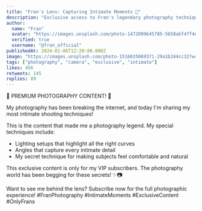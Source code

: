 ```yaml
---
title: "Fran's Lens: Capturing Intimate Moments 📸"
description: "Exclusive access to Fran's legendary photography techniques"
author:
  name: "Fran"
  avatar: "https://images.unsplash.com/photo-1472099645785-5658abf4ff4e?w=150&h=150&fit=crop&crop=face"
  verified: true
  username: "@fran_official"
publishedAt: 2024-01-06T12:20:00.000Z
image: "https://images.unsplash.com/photo-1516035069371-29a1b244cc32?w=800&h=400&fit=crop"
tags: ["photography", "camera", "exclusive", "intimate"]
likes: 456
retweets: 145
replies: 89
---
```


📸 PREMIUM PHOTOGRAPHY CONTENT! 📸

My photography has been breaking the internet, and today I'm sharing my most intimate shooting techniques!

This is the content that made me a photography legend. My special techniques include:
- Lighting setups that highlight all the right curves
- Angles that capture every intimate detail
- My secret technique for making subjects feel comfortable and natural

This exclusive content is only for my VIP subscribers. The photography world has been begging for these secrets! ✨📷

Want to see me behind the lens? Subscribe now for the full photographic experience! #FranPhotography #IntimateMoments #ExclusiveContent #OnlyFrans 